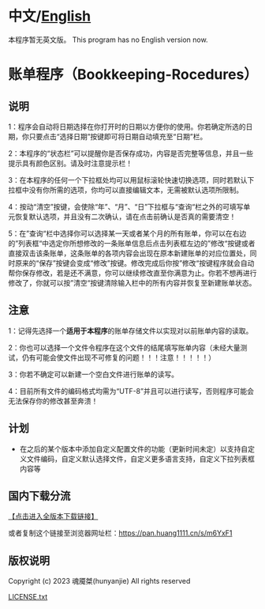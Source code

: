 # 中文/[English](README_EN.md)
本程序暂无英文版。
 This program has no English version now.
# 账单程序（Bookkeeping-Rocedures）

## 说明
1：程序会自动将日期选择在你打开时的日期以方便你的使用。你若确定所选的日期，你只要点击“选择日期”按键即可将日期自动填充至“日期”栏。

2：本程序的“状态栏”可以提醒你是否保存成功，内容是否完整等信息，并且一些提示具有颜色区别。请及时注意提示栏！

3：在本程序的任何一个下拉框处均可以用鼠标滚轮快速切换选项，同时若默认下拉框中没有你所需的选项，你均可以直接编辑文本，无需被默认选项所限制。

4：按动“清空”按键，会使除“年”、“月”、“日”下拉框与“查询“栏之外的可填写单元恢复默认选项，并且没有二次确认，请在点击前确认是否真的需要清空！

5：在”查询“栏中选择你可以选择某一天或者某个月的所有账单，你可以在右边的”列表框“中选定你所想修改的一条账单信息后点击列表框左边的”修改“按键或者直接双击该条账单，这条账单的各项内容会出现在原本新建账单的对应位置处，同时原来的“保存”按键会变成“修改”按键。修改完成后你按”修改“按键程序就会自动帮你保存修改，若是还不满意，你可以继续修改直至你满意为止。你若不想再进行修改了，你就可以按”清空“按键清除输入栏中的所有内容并恢复至新建账单状态。

## 注意
1：记得先选择一个**适用于本程序**的账单存储文件以实现对以前账单内容的读取。

2：你也可以选择一个文件令程序在这个文件的结尾填写账单内容（未经大量测试，仍有可能会使文件出现不可修复的问题！！！注意！！！！！）

3：你若不确定可以新建一个空白文件进行账单的读写。

4：目前所有文件的编码格式均需为“UTF-8”并且可以进行读写，否则程序可能会无法保存你的修改甚至奔溃！

## 计划
- 在之后的某个版本中添加自定义配置文件的功能（更新时间未定）以支持自定义文件编码，自定义默认选择文件，自定义更多语言支持，自定义下拉列表框内容等

## 国内下载分流
[【点击进入全版本下载链接】](https://pan.huang1111.cn/s/m6YxF1)

或者复制这个链接至浏览器网址栏：https://pan.huang1111.cn/s/m6YxF1

## 版权说明
Copyright (c) 2023 魂魇桀(hunyanjie) All rights reserved

[LICENSE.txt](LICENSE.txt)
